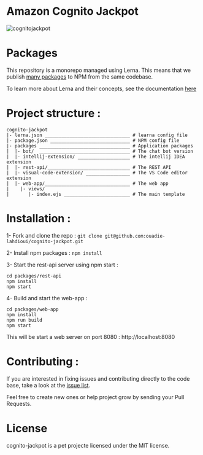 # Amazon Cognito Jackpot 

![cognitojackpot](https://user-images.githubusercontent.com/2996203/41569481-a7798df6-736b-11e8-85fd-a71fc2aab65c.jpg)


# Packages 

This repository is a monorepo managed using Lerna. This means that we publish [many packages](/packages) to NPM from the same codebase.

To learn more about Lerna and their concepts, see the documentation [here](https://github.com/lerna/lerna)

# Project structure :


````
cognito-jackpot
|- lerna.json _______________________________ # learna config file
|- package.json _____________________________ # NPM config file
|- packages _________________________________ # Application packages
|  |- bot/  _________________________________ # The chat bot version
|  |- intellij-extension/ ___________________ # The intellij IDEA extension
|  |- rest-api/______________________________ # The REST API
|  |- visual-code-extension/ ________________ # The VS Code editor extension
|  |- web-app/_______________________________ # The web app
|    |- views/ 
|       |- index.ejs ________________________ # The main template      
````

# Installation :

1- Fork and clone the repo : ```git clone git@github.com:ouadie-lahdioui/cognito-jackpot.git```

2- Install npm packages : ```npm install```

3- Start the rest-api server using npm start :
```
cd packages/rest-api
npm install
npm start
```

4- Build and start the web-app :
```
cd packages/web-app
npm install
npm run build
npm start
```

This will be start a web server on port 8080 : http://localhost:8080

# Contributing :

If you are interested in fixing issues and contributing directly to the code base, take a look at the [issue list](https://github.com/ouadie-lahdioui/cognito-jackpot/issues).
 
Feel free to create new ones or help project grow by sending your Pull Requests.

# License

cognito-jackpot is a pet projecte licensed under the MIT license.
